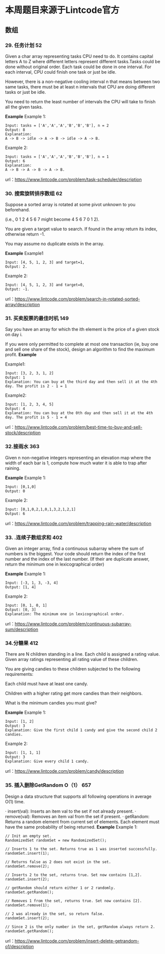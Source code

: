# 本周题目来源于Lintcode官方
## 数组
### 29. 任务计划  52
Given a char array representing tasks CPU need to do. It contains capital letters A to Z where different letters represent different tasks.Tasks could be done without original order. Each task could be done in one interval. For each interval, CPU could finish one task or just be idle.

However, there is a non-negative cooling interval n that means between two same tasks, there must be at least n intervals that CPU are doing different tasks or just be idle.

You need to return the least number of intervals the CPU will take to finish all the given tasks.


**Example**
Example 1:

	Input: tasks = ['A','A','A','B','B','B'], n = 2
	Output: 8
	Explanation:
	A -> B -> idle -> A -> B -> idle -> A -> B.
        

Example 2:

	Input: tasks = ['A','A','A','B','B','B'], n = 1
	Output: 6
	Explanation:
	A -> B -> A -> B -> A -> B.

url：https://www.lintcode.com/problem/task-scheduler/description

### 30. 搜索旋转排序数组  62
Suppose a sorted array is rotated at some pivot unknown to you beforehand.

(i.e., 0 1 2 4 5 6 7 might become 4 5 6 7 0 1 2).

You are given a target value to search. If found in the array return its index, otherwise return -1.

You may assume no duplicate exists in the array.


**Example**
Example1

	Input: [4, 5, 1, 2, 3] and target=1, 
	Output: 2.
       

Example 2:

	Input: [4, 5, 1, 2, 3] and target=0, 
	Output: -1.

url：https://www.lintcode.com/problem/search-in-rotated-sorted-array/description

### 31. 买卖股票的最佳时机 149
Say you have an array for which the ith element is the price of a given stock on day i.

If you were only permitted to complete at most one transaction (ie, buy one and sell one share of the stock), design an algorithm to find the maximum profit.
**Example**

Example1:

	Input: [3, 2, 3, 1, 2]
	Output: 1
	Explanation: You can buy at the third day and then sell it at the 4th day. The profit is 2 - 1 = 1

Example2:

	Input: [1, 2, 3, 4, 5]
	Output: 4
	Explanation: You can buy at the 0th day and then sell it at the 4th day. The profit is 5 - 1 = 4

url：https://www.lintcode.com/problem/best-time-to-buy-and-sell-stock/description

### 32.接雨水 363
Given n non-negative integers representing an elevation map where the width of each bar is 1, compute how much water it is able to trap after raining.

**Example**
Example 1:

	Input: [0,1,0]
	Output: 0

Example 2:

	Input: [0,1,0,2,1,0,1,3,2,1,2,1]
	Output: 6


url：https://www.lintcode.com/problem/trapping-rain-water/description

### 33. .连续子数组求和 402
Given an integer array, find a continuous subarray where the sum of numbers is the biggest. Your code should return the index of the first number and the index of the last number. (If their are duplicate answer, return the minimum one in lexicographical order)

**Example**
Example 1:

	Input: [-3, 1, 3, -3, 4]
	Output: [1, 4]

Example 2:

	Input: [0, 1, 0, 1]
	Output: [0, 3]
	Explanation: The minimum one in lexicographical order.
  
 url：https://www.lintcode.com/problem/continuous-subarray-sum/description
 
 ### 34.分糖果 412
There are N children standing in a line. Each child is assigned a rating value. Given array ratings representing all rating value of these children.

You are giving candies to these children subjected to the following requirements:

Each child must have at least one candy.

Children with a higher rating get more candies than their neighbors.

What is the minimum candies you must give?

**Example**
Example 1:

	Input: [1, 2]
	Output: 3
	Explanation: Give the first child 1 candy and give the second child 2 candies.

Example 2:

	Input: [1, 1, 1]
	Output: 3
	Explanation: Give every child 1 candy.

url：https://www.lintcode.com/problem/candy/description

### 35. 插入删除GetRandom O（1） 657
Design a data structure that supports all following operations in average O(1) time.

· insert(val): Inserts an item val to the set if not already present.
· remove(val): Removes an item val from the set if present.
· getRandom: Returns a random element from current set of elements. Each element must have the same probability of being returned.
**Example**
Example 1:

	// Init an empty set.
	RandomizedSet randomSet = new RandomizedSet();
	
	// Inserts 1 to the set. Returns true as 1 was inserted successfully.
	randomSet.insert(1);
	
	// Returns false as 2 does not exist in the set.
	randomSet.remove(2);
	
	// Inserts 2 to the set, returns true. Set now contains [1,2].
	randomSet.insert(2);
	
	// getRandom should return either 1 or 2 randomly.
	randomSet.getRandom();
	
	// Removes 1 from the set, returns true. Set now contains [2].
	randomSet.remove(1);
	
	// 2 was already in the set, so return false.
	randomSet.insert(2);
	
	// Since 2 is the only number in the set, getRandom always return 2.
	randomSet.getRandom();
	


url：https://www.lintcode.com/problem/insert-delete-getrandom-o1/description
